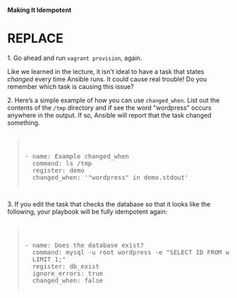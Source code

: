 #### Making It Idempotent

# REPLACE
1\. Go ahead and run `vagrant provision`, again.

Like we learned in the lecture, it isn't ideal to have a task that states *changed* every time Ansible runs. It could cause real trouble! Do you remember which task is causing this issue?

2\. Here’s a simple example of how you can use `changed_when`. List out the contents of the `/tmp` directory and if see the word "wordpress" occurs anywhere in the output. If so, Ansible will report that the task changed something.

<pre class="file" data-filename="playbook.yml"><blockquote>

- name: Example changed_when
  command: ls /tmp
  register: demo
  changed_when: '"wordpress" in demo.stdout'

</blockquote></pre>

3\. If you edit the task that checks the database so that it looks like the following, your playbook will be fully idempotent again:

<pre class="file" data-filename="playbook.yml"><blockquote>

- name: Does the database exist?
  command: mysql -u root wordpress -e "SELECT ID FROM wordpress.wp_users
  LIMIT 1;"
  register: db_exist
  ignore_errors: true
  changed_when: false

</blockquote></pre>
